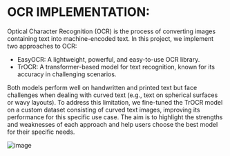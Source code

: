 # OCR IMPLEMENTATION:
Optical Character Recognition (OCR) is the process of converting images containing text into machine-encoded text. In this project, we implement two approaches to OCR:

* EasyOCR: A lightweight, powerful, and easy-to-use OCR library.
* TrOCR: A transformer-based model for text recognition, known for its accuracy in challenging scenarios.
  
Both models perform well on handwritten and printed text but face challenges when dealing with curved text (e.g., text on spherical surfaces or wavy layouts). To address this limitation, we fine-tuned the TrOCR model on a custom dataset consisting of curved text images, improving its performance for this specific use case. The aim is to highlight the strengths and weaknesses of each approach and help users choose the best model for their specific needs.

![image](https://github.com/user-attachments/assets/4d26f2d7-5e55-442e-9763-369bf32ee010)
